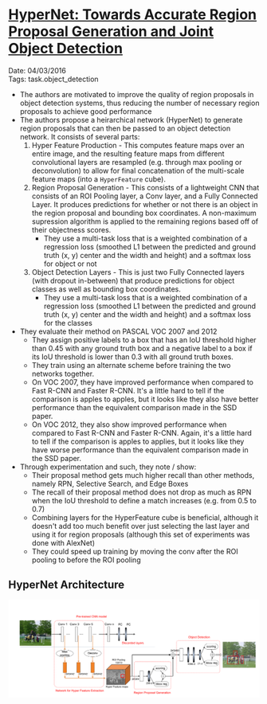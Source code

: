 # [HyperNet: Towards Accurate Region Proposal Generation and Joint Object Detection](https://arxiv.org/abs/1604.00600)

Date: 04/03/2016  
Tags: task.object_detection

- The authors are motivated to improve the quality of region proposals in object detection systems, thus reducing the number of necessary region proposals to achieve good performance
- The authors propose a heirarchical network (HyperNet) to generate region proposals that can then be passed to an object detection network. It consists of several parts:
    1. Hyper Feature Production - This computes feature maps over an entire image, and the resulting feature maps from different convolutional layers are resampled (e.g. through max pooling or deconvolution) to allow for final concatenation of the multi-scale feature maps (into a `HyperFeature` cube).
    2. Region Proposal Generation - This consists of a lightweight CNN that consists of an ROI Pooling layer, a Conv layer, and a Fully Connected Layer. It produces predictions for whether or not there is an object in the region proposal and bounding box coordinates. A non-maximum supression algorithm is applied to the remaining regions based off of their objectness scores.
        - They use a multi-task loss that is a weighted combination of a regression loss (smoothed L1 between the predicted and ground truth (x, y) center and the width and height) and a softmax loss for object or not
    3. Object Detection Layers - This is just two Fully Connected layers (with dropout in-between) that produce predictions for object classes as well as bounding box coordinates.
        - They use a multi-task loss that is a weighted combination of a regression loss (smoothed L1 between the predicted and ground truth (x, y) center and the width and height) and a softmax loss for the classes
- They evaluate their method on PASCAL VOC 2007 and 2012
    - They assign positive labels to a box that has an IoU threshold higher than 0.45 with any ground truth box and a negative label to a box if its IoU threshold is lower than 0.3 with all ground truth boxes.
    - They train using an alternate scheme before training the two networks together.
    - On VOC 2007, they have improved performance when compared to Fast R-CNN and Faster R-CNN. It's a little hard to tell if the comparison is apples to apples, but it looks like they also have better performance than the equivalent comparison made in the SSD paper.
    - On VOC 2012, they also show improved performance when compared to Fast R-CNN and Faster R-CNN. Again, it's a little hard to tell if the comparison is apples to applies, but it looks like they have worse performance than the equivalent comparison made in the SSD paper.
- Through experimentation and such, they note / show:
    - Their proposal method gets much higher recall than other methods, namely RPN, Selective Search, and Edge Boxes
    - The recall of their proposal method does not drop as much as RPN when the IoU threshold to define a match increases (e.g. from 0.5 to 0.7)
    - Combining layers for the HyperFeature cube is beneficial, although it doesn't add too much benefit over just selecting the last layer and using it for region proposals (although this set of experiments was done with AlexNet)
    - They could speed up training by moving the conv after the ROI pooling to before the ROI pooling

## HyperNet Architecture 

![](./images/hypernet.png)
